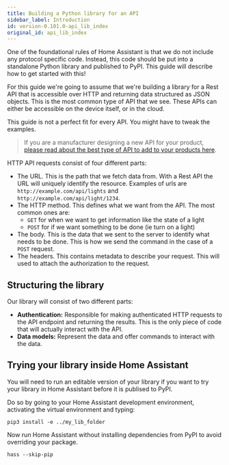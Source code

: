```yaml
---
title: Building a Python library for an API
sidebar_label: Introduction
id: version-0.101.0-api_lib_index
original_id: api_lib_index
---
```


One of the foundational rules of Home Assistant is that we do not include any protocol specific code. Instead, this code should be put into a standalone Python library and published to PyPI. This guide will describe how to get started with this!

For this guide we're going to assume that we're building a library for a Rest API that is accessible over HTTP and returning data structured as JSON objects. This is the most common type of API that we see. These APIs can either be accessible on the device itself, or in the cloud.

This guide is not a perfect fit for every API. You might have to tweak the examples.

> If you are a manufacturer designing a new API for your product, [please read about the best type of API to add to your products here](https://www.home-assistant.io/blog/2016/02/12/classifying-the-internet-of-things/#local-device-pushing-new-state).

HTTP API requests consist of four different parts:

- The URL. This is the path that we fetch data from. With a Rest API the URL will uniquely identify the resource. Examples of urls are `http://example.com/api/lights` and `http://example.com/api/light/1234`.
- The HTTP method. This defines what we want from the API. The most common ones are:
  - `GET` for when we want to get information like the state of a light
  - `POST` for if we want something to be done (ie turn on a light)
- The body. This is the data that we sent to the server to identify what needs to be done. This is how we send the command in the case of a `POST` request.
- The headers. This contains metadata to describe your request. This will used to attach the authorization to the request.

## Structuring the library

Our library will consist of two different parts:

- **Authentication:** Responsible for making authenticated HTTP requests to the API endpoint and returning the results. This is the only piece of code that will actually interact with the API.
- **Data models:** Represent the data and offer commands to interact with the data.

## Trying your library inside Home Assistant

You will need to run an editable version of your library if you want to try your library in Home Assistant before it is publised to PyPI.

Do so by going to your Home Assistant development environment, activating the virtual environment and typing:

```
pip3 install -e ../my_lib_folder
```

Now run Home Assistant without installing dependencies from PyPI to avoid overriding your package.

```
hass --skip-pip
```
